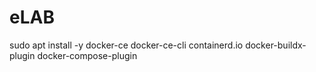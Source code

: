 # eLAB

sudo apt install -y docker-ce docker-ce-cli containerd.io docker-buildx-plugin docker-compose-plugin
